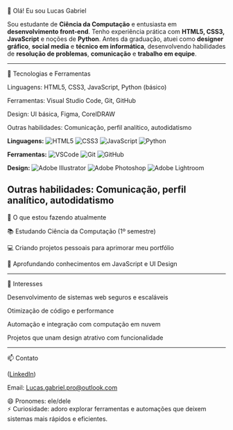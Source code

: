 👋 Olá! Eu sou Lucas Gabriel

Sou estudante de **Ciência da Computação** e entusiasta em **desenvolvimento front-end**.
Tenho experiência prática com **HTML5, CSS3, JavaScript** e noções de **Python**.
Antes da graduação, atuei como **designer gráfico**, **social media** e **técnico em informática**, desenvolvendo habilidades de **resolução de problemas**, **comunicação** e **trabalho em equipe**.


---

🚀 Tecnologias e Ferramentas

Linguagens: HTML5, CSS3, JavaScript, Python (básico)

Ferramentas: Visual Studio Code, Git, GitHub

Design: UI básica, Figma, CorelDRAW

Outras habilidades: Comunicação, perfil analítico, autodidatismo

**Linguagens:** ![HTML5](https://img.shields.io/badge/HTML5-E34F26?style=for-the-badge&logo=html5&logoColor=white)  ![CSS3](https://img.shields.io/badge/CSS3-1572B6?style=for-the-badge&logo=css3&logoColor=white)  ![JavaScript](https://img.shields.io/badge/JavaScript-F7DF1E?style=for-the-badge&logo=javascript&logoColor=black)  ![Python](https://img.shields.io/badge/Python-3776AB?style=for-the-badge&logo=python&logoColor=white)  

**Ferramentas:** ![VSCode](https://img.shields.io/badge/VSCode-0078D4?style=for-the-badge&logo=visualstudiocode&logoColor=white)  ![Git](https://img.shields.io/badge/Git-F05032?style=for-the-badge&logo=git&logoColor=white)  ![GitHub](https://img.shields.io/badge/GitHub-181717?style=for-the-badge&logo=github&logoColor=white)

**Design:** ![Adobe Illustrator](https://img.shields.io/badge/Adobe%20Illustrator-FF9A00?style=for-the-badge&logo=adobeillustrator&logoColor=white)  ![Adobe Photoshop](https://img.shields.io/badge/Adobe%20Photoshop-31A8FF?style=for-the-badge&logo=adobephotoshop&logoColor=white)  ![Adobe Lightroom](https://img.shields.io/badge/Adobe%20Lightroom-31A8FF?style=for-the-badge&logo=adobelightroom&logoColor=white)

**Outras habilidades:** Comunicação, perfil analítico, autodidatismo
---

📌 O que estou fazendo atualmente

📚 Estudando Ciência da Computação (1º semestre)

💻 Criando projetos pessoais para aprimorar meu portfólio

🌱 Aprofundando conhecimentos em JavaScript e UI Design



---

🎯 Interesses

Desenvolvimento de sistemas web seguros e escaláveis

Otimização de código e performance

Automação e integração com computação em nuvem

Projetos que unam design atrativo com funcionalidade



---

📫 Contato

([LinkedIn](https://www.linkedin.com/in/lucas-gabriel-de-souza-silva-5967b6378?utm_source=share&utm_campaign=share_via&utm_content=profile&utm_medium=android_app))

Email: Lucas.gabriel.pro@outlook.com

😄 Pronomes: ele/dele  
⚡ Curiosidade: adoro explorar ferramentas e automações que deixem sistemas mais rápidos e eficientes.
